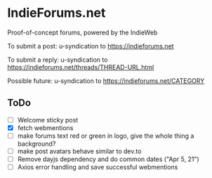 # IndieForums.net

Proof-of-concept forums, powered by the IndieWeb

To submit a post:
u-syndication to https://indieforums.net

To submit a reply:
u-syndication to https://indieforums.net/threads/THREAD-URL.html

Possible future: 
u-syndication to https://indieforums.net/CATEGORY

## ToDo
- [ ] Welcome sticky post
- [x] fetch webmentions
- [ ] make forums text red or green in logo, give the whole thing a background?
- [ ] make post avatars behave similar to dev.to
- [ ] Remove dayjs dependency and do common dates ("Apr 5, 21")
- [ ] Axios error handling and save successful webmentions